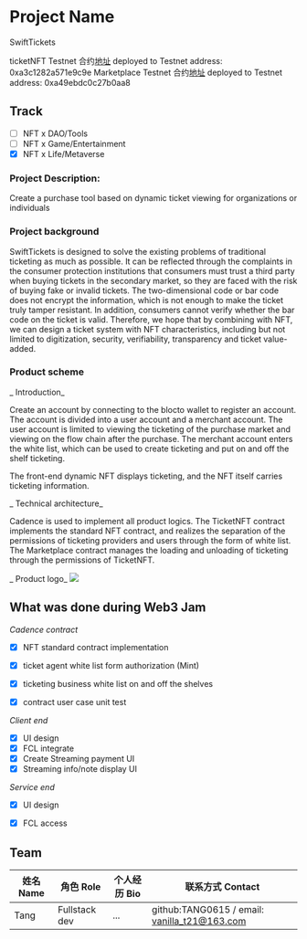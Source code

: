 # Project Name
SwiftTickets

ticketNFT 
    Testnet 合约[地址](https://flow-view-source.com/testnet/account/0xa3c1282a571e9c9e)
    deployed to Testnet address: 0xa3c1282a571e9c9e
Marketplace 
    Testnet 合约[地址](https://flow-view-source.com/testnet/account/0xa49ebdc0c27b0aa8)
    deployed to Testnet address: 0xa49ebdc0c27b0aa8

## Track

- [ ] NFT x DAO/Tools
- [ ] NFT x Game/Entertainment
- [x] NFT x Life/Metaverse

### Project Description:

Create a purchase tool based on dynamic ticket viewing for organizations or individuals


### Project background

SwiftTickets is designed to solve the existing problems of traditional ticketing as much as possible. It can be reflected through the complaints in the consumer protection institutions that consumers must trust a third party when buying tickets in the secondary market, so they are faced with the risk of buying fake or invalid tickets. The two-dimensional code or bar code does not encrypt the information, which is not enough to make the ticket truly tamper resistant. In addition, consumers cannot verify whether the bar code on the ticket is valid. Therefore, we hope that by combining with NFT, we can design a ticket system with NFT characteristics, including but not limited to digitization, security, verifiability, transparency and ticket value-added. 


### Product scheme

_ Introduction_

Create an account by connecting to the blocto wallet to register an account. The account is divided into a user account and a merchant account. The user account is limited to viewing the ticketing of the purchase market and viewing on the flow chain after the purchase. The merchant account enters the white list, which can be used to create ticketing and put on and off the shelf ticketing.


The front-end dynamic NFT displays ticketing, and the NFT itself carries ticketing information.


_ Technical architecture_

Cadence is used to implement all product logics. The TicketNFT contract implements the standard NFT contract, and realizes the separation of the permissions of ticketing providers and users through the form of white list. The Marketplace contract manages the loading and unloading of ticketing through the permissions of TicketNFT.

_ Product logo_
![](https://www.storswift.com/img/logo_b.png)



## What was done during Web3 Jam
_Cadence contract_

- [x] NFT standard contract implementation

- [x] ticket agent white list form authorization (Mint)

- [x] ticketing business white list on and off the shelves

- [x] contract user case unit test 

_Client end_

- [x] UI design
- [x] FCL integrate
- [x] Create Streaming payment UI
- [x] Streaming info/note display UI

_Service end_

- [x] UI design

- [x] FCL access

## Team

| 姓名 Name  | 角色 Role      | 个人经历 Bio   | 联系方式 Contact                           |
| --------- | -------------  | ------------   | -------------------------------------------  |
| Tang      | Fullstack dev  | ...            | github:TANG0615 / email: vanilla_t21@163.com |
